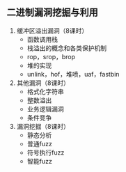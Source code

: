 ## 二进制漏洞挖掘与利用

1. 缓冲区溢出漏洞（8课时）
    - 函数调用栈
    - 栈溢出的概念和各类保护机制
    - rop，srop，brop
    - 堆的实现
    - unlink，hof，堆喷，uaf，fastbin
2. 其他漏洞（8课时）
    - 格式化字符串
    - 整数溢出
    - 业务逻辑漏洞
    - 条件竞争
3. 漏洞挖掘（8课时）
    - 静态分析
    - 普通fuzz
    - 符号执行fuzz
    - 智能fuzz
